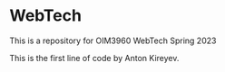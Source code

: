 # WebTech
This is a repository for OIM3960 WebTech Spring 2023

This is the first line of code by Anton Kireyev.